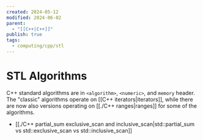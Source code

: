 ```yaml
---
created: 2024-05-12
modified: 2024-06-02
parent:
  - "[[C++|C++]]"
publish: true
tags:
  - computing/cpp/stl
---
```


# STL Algorithms
C++ standard algorithms are in `<algorithm>`, `<numeric>`, and `memory` header. The "classic" algorithms operate on [[C++ iterators|iterators]], while there are now also versions operating on [[./C++ ranges|ranges]] for some of the algorithms.

- [[./C++ partial_sum exclusive_scan and inclusive_scan|std::partial_sum vs std::exclusive_scan vs std::inclusive_scan]]